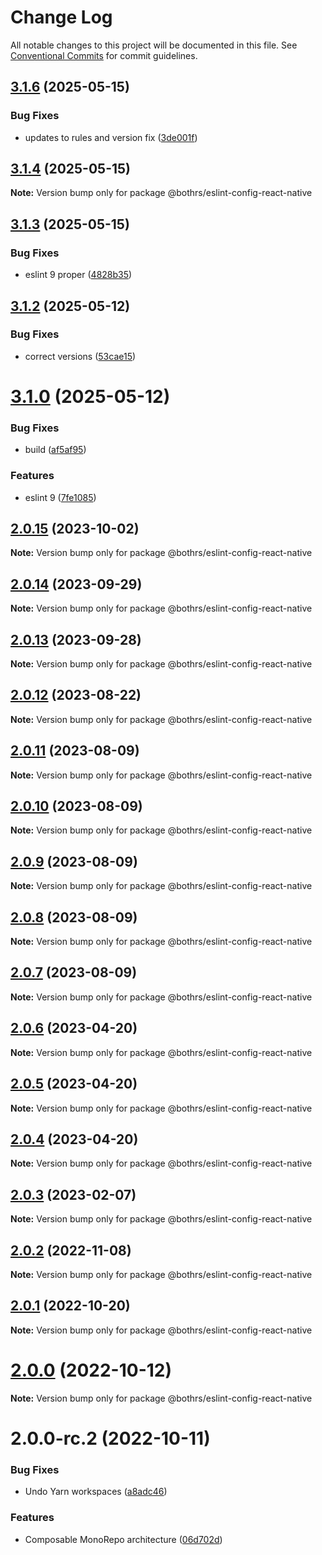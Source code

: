 # Change Log

All notable changes to this project will be documented in this file.
See [Conventional Commits](https://conventionalcommits.org) for commit guidelines.

## [3.1.6](https://github.com/bothrs/eslint-config/compare/@bothrs/eslint-config-react-native@3.1.4...@bothrs/eslint-config-react-native@3.1.6) (2025-05-15)

### Bug Fixes

- updates to rules and version fix ([3de001f](https://github.com/bothrs/eslint-config/commit/3de001f1055e14087a7611336cc5809f703b0901))

## [3.1.4](https://github.com/bothrs/eslint-config/compare/@bothrs/eslint-config-react-native@3.1.3...@bothrs/eslint-config-react-native@3.1.4) (2025-05-15)

**Note:** Version bump only for package @bothrs/eslint-config-react-native

## [3.1.3](https://github.com/bothrs/eslint-config/compare/@bothrs/eslint-config-react-native@3.1.2...@bothrs/eslint-config-react-native@3.1.3) (2025-05-15)

### Bug Fixes

- eslint 9 proper ([4828b35](https://github.com/bothrs/eslint-config/commit/4828b351acaf835f683aa1944d7636e2b48d40a8))

## [3.1.2](https://github.com/bothrs/eslint-config/compare/@bothrs/eslint-config-react-native@3.1.0...@bothrs/eslint-config-react-native@3.1.2) (2025-05-12)

### Bug Fixes

- correct versions ([53cae15](https://github.com/bothrs/eslint-config/commit/53cae15f87c8fa61ab5ae49cbcbe828077473955))

# [3.1.0](https://github.com/bothrs/eslint-config/compare/@bothrs/eslint-config-react-native@2.0.15...@bothrs/eslint-config-react-native@3.1.0) (2025-05-12)

### Bug Fixes

- build ([af5af95](https://github.com/bothrs/eslint-config/commit/af5af951a78d749e0eb43b8ec7d9c560252a70e6))

### Features

- eslint 9 ([7fe1085](https://github.com/bothrs/eslint-config/commit/7fe10854c1c08b03796f87374047d79e877a8aab))

## [2.0.15](https://github.com/bothrs/eslint-config/compare/@bothrs/eslint-config-react-native@2.0.14...@bothrs/eslint-config-react-native@2.0.15) (2023-10-02)

**Note:** Version bump only for package @bothrs/eslint-config-react-native

## [2.0.14](https://github.com/bothrs/eslint-config/compare/@bothrs/eslint-config-react-native@2.0.13...@bothrs/eslint-config-react-native@2.0.14) (2023-09-29)

**Note:** Version bump only for package @bothrs/eslint-config-react-native

## [2.0.13](https://github.com/bothrs/eslint-config/compare/@bothrs/eslint-config-react-native@2.0.12...@bothrs/eslint-config-react-native@2.0.13) (2023-09-28)

**Note:** Version bump only for package @bothrs/eslint-config-react-native

## [2.0.12](https://github.com/bothrs/eslint-config/compare/@bothrs/eslint-config-react-native@2.0.11...@bothrs/eslint-config-react-native@2.0.12) (2023-08-22)

**Note:** Version bump only for package @bothrs/eslint-config-react-native

## [2.0.11](https://github.com/bothrs/eslint-config/compare/@bothrs/eslint-config-react-native@2.0.10...@bothrs/eslint-config-react-native@2.0.11) (2023-08-09)

**Note:** Version bump only for package @bothrs/eslint-config-react-native

## [2.0.10](https://github.com/bothrs/eslint-config/compare/@bothrs/eslint-config-react-native@2.0.9...@bothrs/eslint-config-react-native@2.0.10) (2023-08-09)

**Note:** Version bump only for package @bothrs/eslint-config-react-native

## [2.0.9](https://github.com/bothrs/eslint-config/compare/@bothrs/eslint-config-react-native@2.0.8...@bothrs/eslint-config-react-native@2.0.9) (2023-08-09)

**Note:** Version bump only for package @bothrs/eslint-config-react-native

## [2.0.8](https://github.com/bothrs/eslint-config/compare/@bothrs/eslint-config-react-native@2.0.7...@bothrs/eslint-config-react-native@2.0.8) (2023-08-09)

**Note:** Version bump only for package @bothrs/eslint-config-react-native

## [2.0.7](https://github.com/bothrs/eslint-config/compare/@bothrs/eslint-config-react-native@2.0.6...@bothrs/eslint-config-react-native@2.0.7) (2023-08-09)

**Note:** Version bump only for package @bothrs/eslint-config-react-native

## [2.0.6](https://github.com/bothrs/eslint-config/compare/@bothrs/eslint-config-react-native@2.0.5...@bothrs/eslint-config-react-native@2.0.6) (2023-04-20)

**Note:** Version bump only for package @bothrs/eslint-config-react-native

## [2.0.5](https://github.com/bothrs/eslint-config/compare/@bothrs/eslint-config-react-native@2.0.4...@bothrs/eslint-config-react-native@2.0.5) (2023-04-20)

**Note:** Version bump only for package @bothrs/eslint-config-react-native

## [2.0.4](https://github.com/bothrs/eslint-config/compare/@bothrs/eslint-config-react-native@2.0.3...@bothrs/eslint-config-react-native@2.0.4) (2023-04-20)

**Note:** Version bump only for package @bothrs/eslint-config-react-native

## [2.0.3](https://github.com/bothrs/eslint-config/compare/@bothrs/eslint-config-react-native@2.0.2...@bothrs/eslint-config-react-native@2.0.3) (2023-02-07)

**Note:** Version bump only for package @bothrs/eslint-config-react-native

## [2.0.2](https://github.com/bothrs/eslint-config/compare/@bothrs/eslint-config-react-native@2.0.1...@bothrs/eslint-config-react-native@2.0.2) (2022-11-08)

**Note:** Version bump only for package @bothrs/eslint-config-react-native

## [2.0.1](https://github.com/bothrs/eslint-config/compare/@bothrs/eslint-config-react-native@2.0.0...@bothrs/eslint-config-react-native@2.0.1) (2022-10-20)

**Note:** Version bump only for package @bothrs/eslint-config-react-native

# [2.0.0](https://github.com/bothrs/eslint-config/compare/@bothrs/eslint-config-react-native@2.0.0-rc.2...@bothrs/eslint-config-react-native@2.0.0) (2022-10-12)

**Note:** Version bump only for package @bothrs/eslint-config-react-native

# 2.0.0-rc.2 (2022-10-11)

### Bug Fixes

- Undo Yarn workspaces ([a8adc46](https://github.com/bothrs/eslint-config/commit/a8adc460d3034d9240300880e44ba39d97d95c32))

### Features

- Composable MonoRepo architecture ([06d702d](https://github.com/bothrs/eslint-config/commit/06d702d2fe6286b4d01aaabdb404c95ee74f801e))
